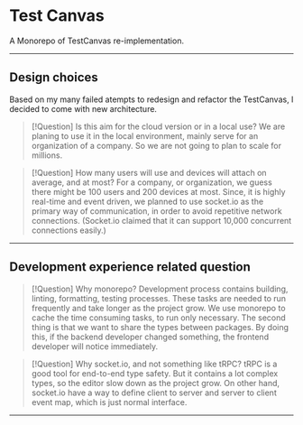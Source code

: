 # Test Canvas

A Monorepo of TestCanvas re-implementation.

---

## Design choices

Based on my many failed atempts to redesign and refactor the TestCanvas, I decided to come with new architecture. 

> [!Question] Is this aim for the cloud version or in a local use?
> We are planing to use it in the local environment, mainly serve for  an organization of a company.
> So we are not going to plan to scale for millions.

> [!Question]  How many users will use and devices will attach on average, and at most?
> For a company, or organization, we guess there might be 100 users and 200 devices at most. 
> Since, it is highly real-time and event driven, we planned to use socket.io as the primary way of communication, in order to avoid repetitive network connections. 
> (Socket.io claimed that it can support 10,000 concurrent connections easily.)

--- 

## Development experience related question


> [!Question] Why monorepo?
> Development process contains building, linting, formatting, testing processes. These tasks are needed to run frequently and take longer as the project grow. 
> We use monorepo to cache the time consuming tasks, to run only necessary.
> The second thing is that we want to share the types between packages. By doing this, if the backend developer changed something, the frontend developer will
> notice immediately.

> [!Question] Why socket.io, and not something like tRPC?
> tRPC is a good tool for end-to-end type safety. But it contains a lot complex types, so the editor slow down as the project grow.
> On other hand, socket.io have a way to define client to server and server to client event map, which is just normal interface.

---
